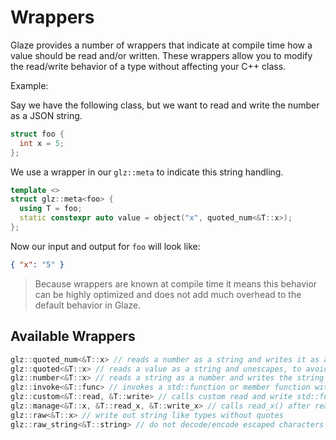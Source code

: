 # Wrappers

Glaze provides a number of wrappers that indicate at compile time how a value should be read and/or written. These wrappers allow you to modify the read/write behavior of a type without affecting your C++ class.

Example:

Say we have the following class, but we want to read and write the number as a JSON string.

```c++
struct foo {
  int x = 5;
};
```

We use a wrapper in our `glz::meta` to indicate this string handling.

```c++
template <>
struct glz::meta<foo> {
  using T = foo;
  static constexpr auto value = object("x", quoted_num<&T::x>);
};
```

Now our input and output for `foo` will look like:

```json
{ "x": "5" }
```

> Because wrappers are known at compile time it means this behavior can be highly optimized and does not add much overhead to the default behavior in Glaze.

## Available Wrappers

```c++
glz::quoted_num<&T::x> // reads a number as a string and writes it as a string
glz::quoted<&T::x> // reads a value as a string and unescapes, to avoid the user having to parse twice
glz::number<&T::x> // reads a string as a number and writes the string as a number
glz::invoke<&T::func> // invokes a std::function or member function with n-arguments as an array input
glz::custom<&T::read, &T::write> // calls custom read and write std::functions or member functions
glz::manage<&T::x, &T::read_x, &T::write_x> // calls read_x() after reading x and calls write_x() before writing x
glz::raw<&T::x> // write out string like types without quotes
glz::raw_string<&T::string> // do not decode/encode escaped characters for strings (improves read/write performance)
```

